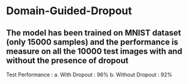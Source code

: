 # Domain-Guided-Dropout
## The model has been trained on MNIST dataset (only 15000 samples) and the performance is measure on all the 10000 test images with and without the presence of dropout
Test Performance :
  a. With Dropout : 96%
  b. Without Dropout : 92%
